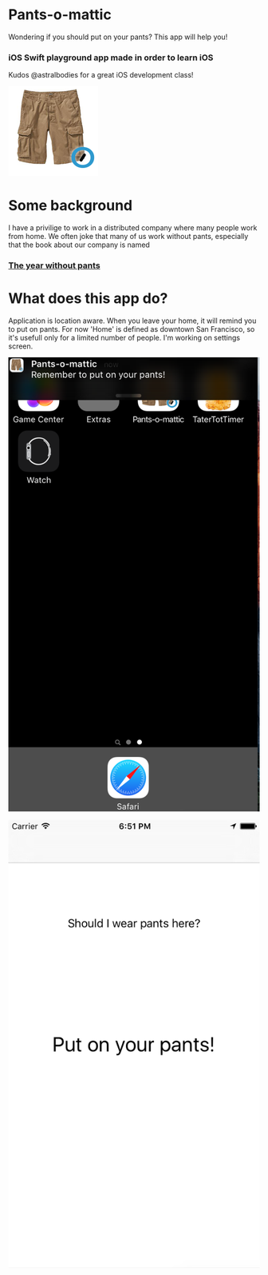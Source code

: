 # Pants-o-mattic
Wondering if you should put on your pants? This app will help you!

### iOS Swift playground app made in order to learn iOS
Kudos @astralbodies for a great iOS development class!

![Logo](./screenshot/logo.png)
# Some background
I have a privilige to work in a distributed company where many people work from home.
We often joke that many of us work without pants, especially that the book about our company is named

### [The year without pants](http://www.amazon.com/The-Year-Without-Pants-WordPress-com/dp/1118660633)

# What does this app do?

Application is location aware. When you leave your home, it will remind you to put on pants.
For now 'Home' is defined as downtown San Francisco, so it's usefull only for a limited number of people.
I'm working on settings screen.

![Foreground](./screenshot/background.png)


![Foreground](./screenshot/foreground.png)

